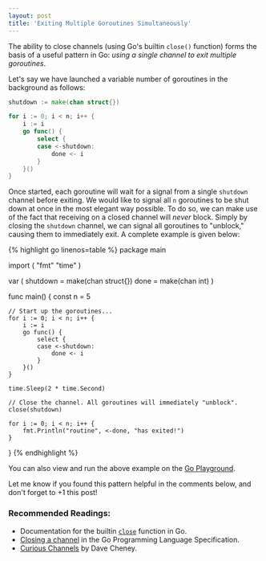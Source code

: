 ```yaml
---
layout: post
title: 'Exiting Multiple Goroutines Simultaneously'
---
```

The ability to close channels (using Go's builtin `close()` function)
forms the basis of a useful pattern in Go:
<i>using a single channel to exit multiple goroutines</i>. 

Let's say we have launched a variable number of goroutines
in the background as follows:

```go
shutdown := make(chan struct{})

for i := 0; i < n; i++ {
	i := i
	go func() {
		select {
		case <-shutdown:
			done <- i
		}
	}()
}
```

<!--more-->

Once started, each goroutine will wait for a signal
from a single `shutdown` channel before exiting.
We would like to signal all `n` goroutines to be shut down
at once in the most elegant way possible. To do so, we can
make use of the
fact that receiving on a closed channel will <i>never</i> block.
Simply by closing the `shutdown` channel, we can
signal all goroutines to "unblock," causing them to
immediately exit. A complete example is given below:

<div class="scrollable">
{% highlight go linenos=table %}
package main

import (
	"fmt"
	"time"
)

var (
	shutdown = make(chan struct{})
	done     = make(chan int)
)

func main() {
	const n = 5

	// Start up the goroutines...
	for i := 0; i < n; i++ {
		i := i
		go func() {
			select {
			case <-shutdown:
				done <- i
			}
		}()
	}

	time.Sleep(2 * time.Second)

	// Close the channel. All goroutines will immediately "unblock".
	close(shutdown)

	for i := 0; i < n; i++ {
		fmt.Println("routine", <-done, "has exited!")
	}
}
{% endhighlight %}
</div>

You can also view and run the above example on the [Go Playground](http://play.golang.org/p/O7lMdIN0JZ).

Let me know if you found this pattern helpful in the comments below,
and don't forget to +1 this post!

### Recommended Readings:

* Documentation for the builtin [`close`](http://golang.org/pkg/builtin/#close) function in Go.
* [Closing a channel](http://golang.org/pkg/builtin/#close) in the Go Programming Language Specification.
* [Curious Channels](http://dave.cheney.net/2013/04/30/curious-channels) by Dave Cheney.
